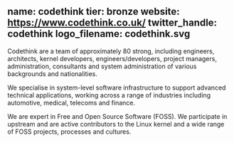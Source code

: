 name: codethink
tier: bronze
website: https://www.codethink.co.uk/
twitter_handle: codethink
logo_filename: codethink.svg
---
Codethink are a team of approximately 80 strong, including engineers,
architects, kernel developers, engineers/developers, project managers,
administration, consultants and system administration of various backgrounds
and nationalities.

We specialise in system-level software infrastructure to support advanced
technical applications, working across a range of industries including
automotive, medical, telecoms and finance.

We are expert in Free and Open Source Software (FOSS). We participate in
upstream and are active contributors to the Linux kernel and a wide range of
FOSS projects, processes and cultures.
